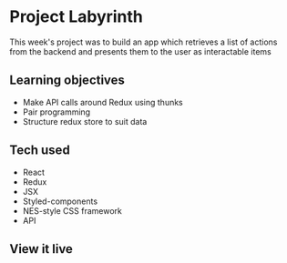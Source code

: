 # Project Labyrinth

This week's project was to build an app which retrieves a list of actions from the backend and presents them to the user as interactable items

## Learning objectives

- Make API calls around Redux using thunks
- Pair programming
- Structure redux store to suit data

## Tech used

- React
- Redux
- JSX
- Styled-components
- NES-style CSS framework
- API

## View it live
